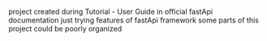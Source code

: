 project created during Tutorial - User Guide in official fastApi documentation
just trying features of fastApi framework
some parts of this project could be poorly organized
